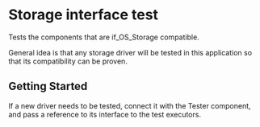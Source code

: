 # Storage interface test

Tests the components that are if_OS_Storage compatible.

General idea is that any storage driver will be tested in this application so
that its compatibility can be proven.

## Getting Started

If a new driver needs to be tested, connect it with the Tester component, and
pass a reference to its interface to the test executors.
